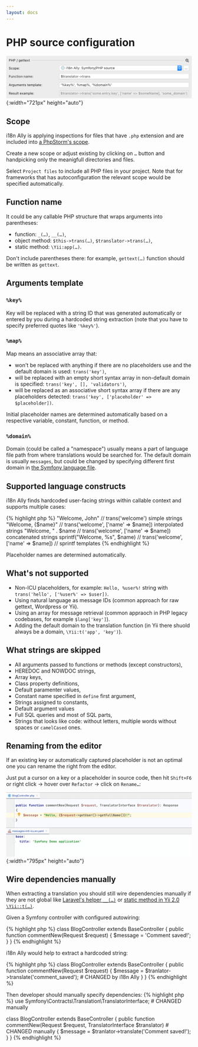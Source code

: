 ```yaml
---
layout: docs
---
```


# PHP source configuration

![PHP Source Code Preferences screenshot](assets/php-preferences.png){:width="721px" height="auto"}

## Scope

i18n Ally is applying inspections for files that have `.php` extension and are included into [a PhpStorm's scope](https://www.jetbrains.com/help/phpstorm/settings-scopes.html#d55e18f7).

Create a new scope or adjust existing by clicking on `…` button and handpicking only the meanigfull directories and files.

Select `Project files` to include all PHP files in your project. Note that for frameworks that has autoconfiguration the relevant scope would be specified automatically.

## Function name

It could be any callable PHP structure that wraps arguments into parentheses:

- function: `_(…)`, `__(…)`,
- object method: `$this->trans(…)`, `$translator->trans(…)`,
- static method: `\Yii:app(…)`.

Don't include parentheses there: for example, `gettext(…)` function should be written as `gettext`.

## Arguments template

### `%key%`

Key will be replaced with a string ID that was generated automatically or entered by you during a hardcoded string extraction (note that you have to specify preferred quotes like `'%key%'`).

### `%map%`

Map means an associative array that:

- won't be replaced with anything if there are no placeholders use and the default domain is used: `trans('key')`,
- will be replaced with an empty short syntax array in non-default domain is specified: `trans('key', [], 'validators')`,
- will be replaced as an associative short syntax array if there are any placeholders detected: `trans('key', ['placeholder' => $placeholder])`.

Initial placeholder names are determined automatically based on a respective variable, constant, function, or method.

### `%domain%`

Domain (could be called a "namespace") usually means a part of language file path from where translations would be searched for. The default domain is usually `messages`, but could be changed by specifying different first domain in [the Symfony language file](/configure-language-files/symfony).

## Supported language constructs

i18n Ally finds hardcoded user-facing strings within callable context and supports multiple cases:

{% highlight php %}
"Welcome, John" // trans('welcome') simple strings
"Welcome, {$name}" // trans('welcome', ['name' => $name]) interpolated strings
"Welcome, " . $name // trans('welcome', ['name' => $name]) concatenated strings
sprintf("Welcome, %s", $name) // trans('welcome', ['name' => $name]) // sprintf templates
{% endhighlight %}

Placeholder names are determined automatically.

## What's not supported

- Non-ICU placeholders, for example: `Hello, %user%!` string with `trans('hello', ['%user%' => $user])`.
- Using natural language as message IDs (common approach for raw gettext, Wordpress or Yii).
- Using an array for message retrieval (common appraoch in PHP legacy codebases, for example `$lang['key']`).
- Adding the default domain to the translation function (in Yii there shuold always be a domain, `\Yii:t('app', 'key')`).

## What strings are skipped

- All arguments passed to functions or methods (except constructors),
- HEREDOC and NOWDOC strings,
- Array keys,
- Class property definitions,
- Default paramenter values,
- Constant name specified in `define` first argument,
- Strings assigned to constants,
- Default argument values
- Full SQL queries and most of SQL parts,
- Strings that looks like code: without letters, multiple words without spaces or `camelCased` ones.

## Renaming from the editor

If an existing key or automatically captured placeholder is not an optimal one you can rename the right from the editor.

Just put a cursor on a key or a placeholder in source code, then hit `Shift+F6`<br>or right click → hover over `Refactor` → click on `Rename…`:

![PHP renaming key and placeholder from editor screencast](assets/php-renaming.gif){:width="795px" height="auto"}

## Wire dependencies manually

When extracting a translation you should still wire dependencies manually if they are not global like [Laravel's helper `__(…)`](https://laravel.com/docs/8.x/localization#retrieving-translation-strings) or [static method in Yii 2.0 `\Yii::t(…)`](https://www.yiiframework.com/doc/guide/2.0/en/tutorial-i18n#1-wrap-a-text-message).

Given a Symfony controller with configured autowiring:

{% highlight php %}
class BlogController extends BaseController
{
public function commentNew(Request $request)
{
$message = 'Comment saved!';
}
}
{% endhighlight %}

i18n Ally would help to extract a hardcoded string:

{% highlight php %}
class BlogController extends BaseController
{
public function commentNew(Request $request)
{
$message = $tranlator->translate('comment_saved'); # CHANGED by i18n Ally
}
}
{% endhighlight %}

Then developer should manually specify dependencies:
{% highlight php %}
use Symfony\Contracts\Translation\TranslatorInterface; # CHANGED manually

class BlogController extends BaseController
{
public function commentNew(Request $request, TranslatorInterface $translator) # CHANGED manually
{
$message = $tranlator->translate('Comment saved!');
}
}
{% endhighlight %}
